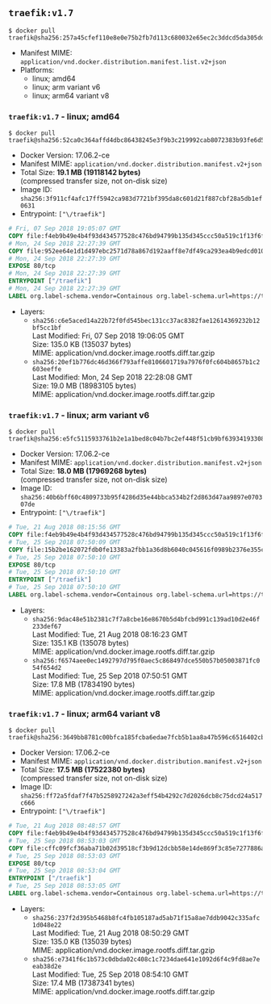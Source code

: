 ## `traefik:v1.7`

```console
$ docker pull traefik@sha256:257a45cfef110e8e0e75b2fb7d113c680032e65ec2c3ddcd5da305ddaac17da1
```

-	Manifest MIME: `application/vnd.docker.distribution.manifest.list.v2+json`
-	Platforms:
	-	linux; amd64
	-	linux; arm variant v6
	-	linux; arm64 variant v8

### `traefik:v1.7` - linux; amd64

```console
$ docker pull traefik@sha256:52ca0c364affd4dbc86438245e3f9b3c219992cab8072383b93fe6d56f327770
```

-	Docker Version: 17.06.2-ce
-	Manifest MIME: `application/vnd.docker.distribution.manifest.v2+json`
-	Total Size: **19.1 MB (19118142 bytes)**  
	(compressed transfer size, not on-disk size)
-	Image ID: `sha256:3f911cf4afc17ff5942ca983d7721bf395da8c601d21f887cbf28a5db1ef0631`
-	Entrypoint: `["\/traefik"]`

```dockerfile
# Fri, 07 Sep 2018 19:05:07 GMT
COPY file:f4eb9b49e4b4f93d434577528c476bd94799b135d345ccc50a519c1f13f6f97a in /etc/ssl/certs/ 
# Mon, 24 Sep 2018 22:27:39 GMT
COPY file:952ee64e1d1d497ebc2571d78a867d192aaff8e7df49ca293ea4b9edcd010e7a in / 
# Mon, 24 Sep 2018 22:27:39 GMT
EXPOSE 80/tcp
# Mon, 24 Sep 2018 22:27:39 GMT
ENTRYPOINT ["/traefik"]
# Mon, 24 Sep 2018 22:27:39 GMT
LABEL org.label-schema.vendor=Containous org.label-schema.url=https://traefik.io org.label-schema.name=Traefik org.label-schema.description=A modern reverse-proxy org.label-schema.version=v1.7.0 org.label-schema.docker.schema-version=1.0
```

-	Layers:
	-	`sha256:c6e5aced14a22b72f0fd545bec131cc37ac8382fae12614369232b12bf5cc1bf`  
		Last Modified: Fri, 07 Sep 2018 19:06:05 GMT  
		Size: 135.0 KB (135037 bytes)  
		MIME: application/vnd.docker.image.rootfs.diff.tar.gzip
	-	`sha256:20ef1b776dc46d366f793affe8106601719a7976f0fc604b8657b1c2603eeffe`  
		Last Modified: Mon, 24 Sep 2018 22:28:08 GMT  
		Size: 19.0 MB (18983105 bytes)  
		MIME: application/vnd.docker.image.rootfs.diff.tar.gzip

### `traefik:v1.7` - linux; arm variant v6

```console
$ docker pull traefik@sha256:e5fc5115933761b2e1a1bed8c04b7bc2ef448f51cb9bf63934193308dcca5ac4
```

-	Docker Version: 17.06.2-ce
-	Manifest MIME: `application/vnd.docker.distribution.manifest.v2+json`
-	Total Size: **18.0 MB (17969268 bytes)**  
	(compressed transfer size, not on-disk size)
-	Image ID: `sha256:40b6bff60c4809733b95f4286d35e44bbca534b2f2d863d47aa9897e070307de`
-	Entrypoint: `["\/traefik"]`

```dockerfile
# Tue, 21 Aug 2018 08:15:56 GMT
COPY file:f4eb9b49e4b4f93d434577528c476bd94799b135d345ccc50a519c1f13f6f97a in /etc/ssl/certs/ 
# Tue, 25 Sep 2018 07:50:09 GMT
COPY file:15b2be162072fdb0fe13383a2fbb1a36d8b6040c045616f0989b2376e355cf0b in / 
# Tue, 25 Sep 2018 07:50:10 GMT
EXPOSE 80/tcp
# Tue, 25 Sep 2018 07:50:10 GMT
ENTRYPOINT ["/traefik"]
# Tue, 25 Sep 2018 07:50:10 GMT
LABEL org.label-schema.vendor=Containous org.label-schema.url=https://traefik.io org.label-schema.name=Traefik org.label-schema.description=A modern reverse-proxy org.label-schema.version=v1.7.0 org.label-schema.docker.schema-version=1.0
```

-	Layers:
	-	`sha256:9dac48e51b2381c7f7a8cbe16e8670b5d4bfcbd991c139ad10d2e46f233def67`  
		Last Modified: Tue, 21 Aug 2018 08:16:23 GMT  
		Size: 135.1 KB (135078 bytes)  
		MIME: application/vnd.docker.image.rootfs.diff.tar.gzip
	-	`sha256:f6574aee0ec1492797d795f0aec5c868497dce550b57b05003871fc054f654d2`  
		Last Modified: Tue, 25 Sep 2018 07:50:51 GMT  
		Size: 17.8 MB (17834190 bytes)  
		MIME: application/vnd.docker.image.rootfs.diff.tar.gzip

### `traefik:v1.7` - linux; arm64 variant v8

```console
$ docker pull traefik@sha256:3649bb8781c00bfca185fcba6edae7fcb5b1aa8a47b596c6516402cb4d85c985
```

-	Docker Version: 17.06.2-ce
-	Manifest MIME: `application/vnd.docker.distribution.manifest.v2+json`
-	Total Size: **17.5 MB (17522380 bytes)**  
	(compressed transfer size, not on-disk size)
-	Image ID: `sha256:ff72a5fdaf7f47b5258927242a3eff54b4292c7d2026dcb8c75dcd24a517c666`
-	Entrypoint: `["\/traefik"]`

```dockerfile
# Tue, 21 Aug 2018 08:48:57 GMT
COPY file:f4eb9b49e4b4f93d434577528c476bd94799b135d345ccc50a519c1f13f6f97a in /etc/ssl/certs/ 
# Tue, 25 Sep 2018 08:53:03 GMT
COPY file:cffc09fcf36aba71b02d39518cf3b9d12dcbb58e14de869f3c85e7277886adbb in / 
# Tue, 25 Sep 2018 08:53:03 GMT
EXPOSE 80/tcp
# Tue, 25 Sep 2018 08:53:04 GMT
ENTRYPOINT ["/traefik"]
# Tue, 25 Sep 2018 08:53:05 GMT
LABEL org.label-schema.vendor=Containous org.label-schema.url=https://traefik.io org.label-schema.name=Traefik org.label-schema.description=A modern reverse-proxy org.label-schema.version=v1.7.0 org.label-schema.docker.schema-version=1.0
```

-	Layers:
	-	`sha256:237f2d395b5468b8fc4fb105187ad5ab71f15a8ae7ddb9042c335afc1d048e22`  
		Last Modified: Tue, 21 Aug 2018 08:50:29 GMT  
		Size: 135.0 KB (135039 bytes)  
		MIME: application/vnd.docker.image.rootfs.diff.tar.gzip
	-	`sha256:e7341f6c1b573c0dbda02c408c1c7234dae641e1092d6f4c9fd8ae7eeab38d2e`  
		Last Modified: Tue, 25 Sep 2018 08:54:10 GMT  
		Size: 17.4 MB (17387341 bytes)  
		MIME: application/vnd.docker.image.rootfs.diff.tar.gzip
